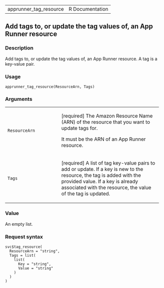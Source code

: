 <table style="width: 100%;">
<tbody>
<tr class="odd">
<td>apprunner_tag_resource</td>
<td style="text-align: right;">R Documentation</td>
</tr>
</tbody>
</table>

## Add tags to, or update the tag values of, an App Runner resource

### Description

Add tags to, or update the tag values of, an App Runner resource. A tag
is a key-value pair.

### Usage

    apprunner_tag_resource(ResourceArn, Tags)

### Arguments

<table>
<colgroup>
<col style="width: 35%" />
<col style="width: 65%" />
</colgroup>
<tbody>
<tr class="odd">
<td><code
id="apprunner_tag_resource_:_ResourceArn">ResourceArn</code></td>
<td><p>[required] The Amazon Resource Name (ARN) of the resource that
you want to update tags for.</p>
<p>It must be the ARN of an App Runner resource.</p></td>
</tr>
<tr class="even">
<td><code id="apprunner_tag_resource_:_Tags">Tags</code></td>
<td><p>[required] A list of tag key-value pairs to add or update. If a
key is new to the resource, the tag is added with the provided value. If
a key is already associated with the resource, the value of the tag is
updated.</p></td>
</tr>
</tbody>
</table>

### Value

An empty list.

### Request syntax

    svc$tag_resource(
      ResourceArn = "string",
      Tags = list(
        list(
          Key = "string",
          Value = "string"
        )
      )
    )
